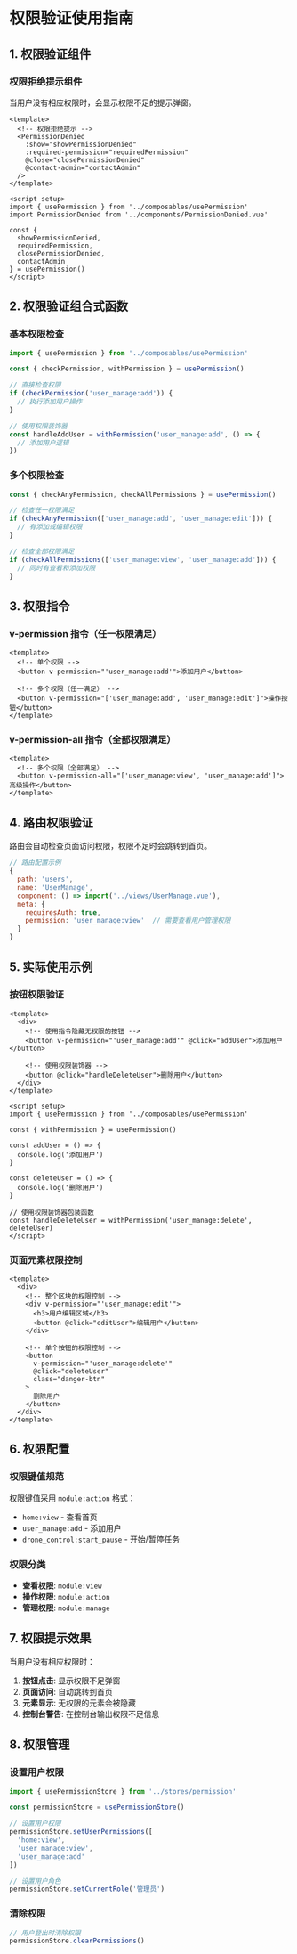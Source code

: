 # 权限验证使用指南

## 1. 权限验证组件

### 权限拒绝提示组件
当用户没有相应权限时，会显示权限不足的提示弹窗。

```vue
<template>
  <!-- 权限拒绝提示 -->
  <PermissionDenied 
    :show="showPermissionDenied"
    :required-permission="requiredPermission"
    @close="closePermissionDenied"
    @contact-admin="contactAdmin"
  />
</template>

<script setup>
import { usePermission } from '../composables/usePermission'
import PermissionDenied from '../components/PermissionDenied.vue'

const { 
  showPermissionDenied, 
  requiredPermission, 
  closePermissionDenied, 
  contactAdmin 
} = usePermission()
</script>
```

## 2. 权限验证组合式函数

### 基本权限检查
```javascript
import { usePermission } from '../composables/usePermission'

const { checkPermission, withPermission } = usePermission()

// 直接检查权限
if (checkPermission('user_manage:add')) {
  // 执行添加用户操作
}

// 使用权限装饰器
const handleAddUser = withPermission('user_manage:add', () => {
  // 添加用户逻辑
})
```

### 多个权限检查
```javascript
const { checkAnyPermission, checkAllPermissions } = usePermission()

// 检查任一权限满足
if (checkAnyPermission(['user_manage:add', 'user_manage:edit'])) {
  // 有添加或编辑权限
}

// 检查全部权限满足
if (checkAllPermissions(['user_manage:view', 'user_manage:add'])) {
  // 同时有查看和添加权限
}
```

## 3. 权限指令

### v-permission 指令（任一权限满足）
```vue
<template>
  <!-- 单个权限 -->
  <button v-permission="'user_manage:add'">添加用户</button>
  
  <!-- 多个权限（任一满足） -->
  <button v-permission="['user_manage:add', 'user_manage:edit']">操作按钮</button>
</template>
```

### v-permission-all 指令（全部权限满足）
```vue
<template>
  <!-- 多个权限（全部满足） -->
  <button v-permission-all="['user_manage:view', 'user_manage:add']">高级操作</button>
</template>
```

## 4. 路由权限验证

路由会自动检查页面访问权限，权限不足时会跳转到首页。

```javascript
// 路由配置示例
{
  path: 'users',
  name: 'UserManage',
  component: () => import('../views/UserManage.vue'),
  meta: { 
    requiresAuth: true,
    permission: 'user_manage:view'  // 需要查看用户管理权限
  }
}
```

## 5. 实际使用示例

### 按钮权限验证
```vue
<template>
  <div>
    <!-- 使用指令隐藏无权限的按钮 -->
    <button v-permission="'user_manage:add'" @click="addUser">添加用户</button>
    
    <!-- 使用权限装饰器 -->
    <button @click="handleDeleteUser">删除用户</button>
  </div>
</template>

<script setup>
import { usePermission } from '../composables/usePermission'

const { withPermission } = usePermission()

const addUser = () => {
  console.log('添加用户')
}

const deleteUser = () => {
  console.log('删除用户')
}

// 使用权限装饰器包装函数
const handleDeleteUser = withPermission('user_manage:delete', deleteUser)
</script>
```

### 页面元素权限控制
```vue
<template>
  <div>
    <!-- 整个区块的权限控制 -->
    <div v-permission="'user_manage:edit'">
      <h3>用户编辑区域</h3>
      <button @click="editUser">编辑用户</button>
    </div>
    
    <!-- 单个按钮的权限控制 -->
    <button 
      v-permission="'user_manage:delete'"
      @click="deleteUser"
      class="danger-btn"
    >
      删除用户
    </button>
  </div>
</template>
```

## 6. 权限配置

### 权限键值规范
权限键值采用 `module:action` 格式：
- `home:view` - 查看首页
- `user_manage:add` - 添加用户
- `drone_control:start_pause` - 开始/暂停任务

### 权限分类
- **查看权限**: `module:view`
- **操作权限**: `module:action`
- **管理权限**: `module:manage`

## 7. 权限提示效果

当用户没有相应权限时：

1. **按钮点击**: 显示权限不足弹窗
2. **页面访问**: 自动跳转到首页
3. **元素显示**: 无权限的元素会被隐藏
4. **控制台警告**: 在控制台输出权限不足信息

## 8. 权限管理

### 设置用户权限
```javascript
import { usePermissionStore } from '../stores/permission'

const permissionStore = usePermissionStore()

// 设置用户权限
permissionStore.setUserPermissions([
  'home:view',
  'user_manage:view',
  'user_manage:add'
])

// 设置用户角色
permissionStore.setCurrentRole('管理员')
```

### 清除权限
```javascript
// 用户登出时清除权限
permissionStore.clearPermissions()
``` 